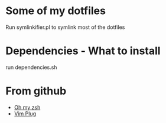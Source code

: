 # Some of my dotfiles
Run symlinkifier.pl to symlink most of the dotfiles

# Dependencies - What to install 
run dependencies.sh
  
# From github
  * [Oh my zsh](https://github.com/robbyrussell/oh-my-zsh)
  * [Vim Plug](https://github.com/junegunn/vim-plug.vim)


